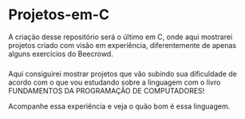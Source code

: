 # Projetos-em-C
A criação desse repositório será o último em C, onde aqui mostrarei projetos criado com visão em experiência, diferentemente de apenas alguns exercícios do Beecrowd.
###
Aqui consiguirei mostrar projetos que vão subindo sua dificuldade de acordo com o que vou estudando sobre a linguagem com o livro FUNDAMENTOS DA PROGRAMAÇÃO DE COMPUTADORES!

Acompanhe essa experiência e veja o quão bom é essa linguagem.
